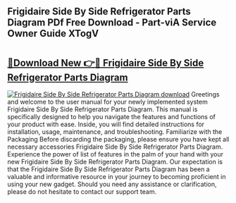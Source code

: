 ## Frigidaire Side By Side Refrigerator Parts Diagram PDf Free Download - Part-viA Service Owner Guide XTogV

# <h2><a href="http://dfiyug0.blite.top/?on=Frigidaire+Side+By+Side+Refrigerator+Parts+Diagram">🔗Download New 👉🔴 Frigidaire Side By Side Refrigerator Parts Diagram</a></h2>

[![Frigidaire Side By Side Refrigerator Parts Diagram download](https://i.imgur.com/lujVjoI.png)](http://dfiyug0.blite.top/?on=Frigidaire+Side+By+Side+Refrigerator+Parts+Diagram)
Greetings and welcome to the user manual for your newly implemented system Frigidaire Side By Side Refrigerator Parts Diagram. This manual is specifically designed to help you navigate the features and functions of your product with ease. Inside, you will find detailed instructions for installation, usage, maintenance, and troubleshooting. Familiarize with the Packaging Before discarding the packaging, please ensure you have kept all necessary accessories Frigidaire Side By Side Refrigerator Parts Diagram. Experience the power of list of features in the palm of your hand with your new Frigidaire Side By Side Refrigerator Parts Diagram. Our expectation is that the Frigidaire Side By Side Refrigerator Parts Diagram has been a valuable and informative resource in your journey to becoming proficient in using your new gadget. Should you need any assistance or clarification, please do not hesitate to contact our support team.

